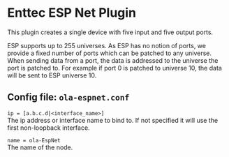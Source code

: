 Enttec ESP Net Plugin
=====================

This plugin creates a single device with five input and five output ports.

ESP supports up to 255 universes. As ESP has no notion of ports, we provide a
fixed number of ports which can be patched to any universe. When sending data
from a port, the data is addressed to the universe the port is patched to. For
example if port 0 is patched to universe 10, the data will be sent to ESP
universe 10.


## Config file: `ola-espnet.conf`

`ip = [a.b.c.d|<interface_name>]`  
The ip address or interface name to bind to. If not specified it will use the
first non-loopback interface.

`name = ola-EspNet`  
The name of the node.
